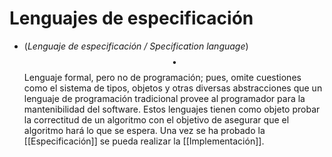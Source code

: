 # Lenguajes de especificación

- (_Lenguaje de especificación / Specification language_) $$\bullet$$ Lenguaje formal, pero no de programación; pues, omite cuestiones como el sistema de tipos, objetos y otras diversas abstracciones que un lenguaje de programación tradicional provee al programador para la mantenibilidad del software. Estos lenguajes tienen como objeto probar la correctitud de un algoritmo con el objetivo de asegurar que el algoritmo hará lo que se espera. Una vez se ha probado la [[Especificación]] se pueda realizar la [[Implementación]].
